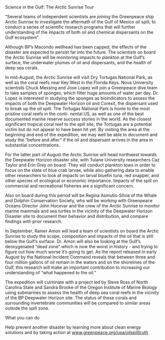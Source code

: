 Science in the Gulf: The Arctic Sunrise Tour

“Several teams of independent scientists are joining the Greenpeace ship Arctic Sunrise to investigate the
aftermath of the Gulf of Mexico oil spill, to conduct a series of scientific research programs that will further
understanding of the impacts of both oil and chemical dispersants on the Gulf ecosystem”.

Although BP’s Macondo wellhead has been capped, the effects of the disaster are expected to persist far into
the future. The scientists on board the Arctic Sunrise will be monitoring impacts to plankton at the Gulf’s surface,
the underwater plumes of oil and dispersants, and the health of deep sea corals.

In mid-August, the Arctic Sunrise will visit Dry Tortugas National Park, as well as the coral reefs near Key West
in the Florida Keys. Nova University scientists Chuck Messing and Jose Lopez will join a Greenpeace dive team
to take samples of sponges, which filter huge amounts of water per day. Dr. Lopez is interested in studying the
sponges as bioindicators to assess the impacts of both the Deepwater Horizon oil and Corexit, the dispersant
used to break up the oil spill. The Tortugas National Park is home to the most pristine coral reefs in the conti-
nental US, as well as one of the best documented marine reserve success stories in the world. As the closest
significant tropical coral reef to the spill site, the Tortugas are a potential victim but do not appear to have been
hit yet. By visiting the area at the beginning and end of the expedition, we may well be able to document and
study the “before and after” if the oil and dispersant arrives in the area in substantial concentrations.

For the latter part of August the Arctic Sunrise will head northwest towards the Deepwater Horizon disaster site,
with Tulane University researchers Caz Taylor and Erin Grey on board. They will conduct plankton tows in order
to focus on the state of blue crab larvae, while also gathering data to enable other researchers to look at impacts
on larval bluefin tuna, red snapper, and other species of ecological or economic importance. Impacts of the spill
on commercial and recreational fisheries are a significant concern.

Also on board during this period will be Regina Asmutis-Silvia of the Whale and Dolphin Conservation Society,
who will be working with Greenpeace Oceans Director John Hocevar and the crew of the Arctic Sunrise to
monitor marine mammals and sea turtles in the vicinity of the Deepwater Horizon Disaster site to document their
behavior and distribution, and compare findings with prior research.

In September, Rainer Amon will lead a team of scientists on board the Arctic Sunrise to study the scope,
composition and impacts of the oil that is still below the Gulf’s surface. Dr. Amon will also be looking at the
Gulf’s deoxygenated “dead zone” which is now the worst in history - and trying to figure out how much worse
it’s going to get. As the report released in early August by the National Incident Command reveals that between
three and four million gallons of oil remain in the waters and on the shorelines of the Gulf, this research will make
an important contribution to increasing our understanding of “what happened to the oil.”

The expedition will culminate with a project led by Steve Ross of North Carolina State and Sandra Brooke of the
Oregon Institute of Marine Biology using submarines to assess the health of deep sea coral reefs in the vicinity
of the BP Deepwater Horizon site. The status of these corals and surrounding invertebrate communities will be
compared to similar areas outside the spill zone.

What you can do

Help prevent another disaster by learning more about clean energy solutions and by taking action at
www.greenpeace.org/usa/oilspilltruth

